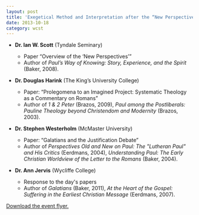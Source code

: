 ```yaml
---
layout: post
title: 'Exegetical Method and Interpretation after the “New Perspectives” (WCST Colloquium)'
date: 2013-10-18
category: wcst
---
```


* **Dr. Ian W. Scott** (Tyndale Seminary)
	- Paper “Overview of the ‘New Perspectives’”
	- Author of *Paul’s Way of Knowing: Story, Experience, and the Spirit* (Baker, 2008).

* **Dr. Douglas Harink** (The King’s University College)
	- Paper: “Prolegomena to an Imagined Project: Systematic Theology as a Commentary on Romans”
	- Author of *1 & 2 Peter* (Brazos, 2009), *Paul among the Postliberals: Pauline Theology beyond Christendom and Modernity* (Brazos, 2003).

* **Dr. Stephen Westerholm** (McMaster University)
	- Paper: “Galatians and the Justification Debate”
	- Author of *Perspectives Old and New on Paul: The "Lutheran Paul" and His Critics* (Eerdmans, 2004), *Understanding Paul: The Early Christian Worldview of the Letter to the Romans* (Baker, 2004).

* **Dr. Ann Jervis** (Wycliffe College)
	- Response to the day's papers
	- Author of *Galatians* (Baker, 2011), *At the Heart of the Gospel: Suffering in the Earliest Christian Message* (Eerdmans, 2007).

[Download the event flyer.](/img/wcst/WCST-2013-Fall.pdf)